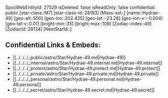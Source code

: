 ﻿---
location: [-23.28,202.425,500]
type: Station
tags:
- astro/Star

---
SpocWebEntityId: 27529
isDeleted: false
isReadOnly: false
confidential: public
[star-class::M7]
[star-class-id::28193]
[Mass-sol::]
[name::Hydrae-49]
[geo-alt::500]
[geo-lon::202.425]
[geo-lat::-23.28]
[geo-lon-v::-0.004]
[geo-lat-v::0.01]
[bright-min::35]
[bright-max::109]
[Zodiac-index::49]
[ZodiacId::28124]
[NextStarId::]



## Confidential Links & Embeds: 
- [[../../../_public/astro/Star/Hydrae-49.md|Hydrae-49]] 
- [[../../../_internal/astro/Star/Hydrae-49.internal.md|Hydrae-49.internal]] 
- [[../../../_protect/astro/Star/Hydrae-49.protect.md|Hydrae-49.protect]] 
- [[../../../_private/astro/Star/Hydrae-49.private.md|Hydrae-49.private]] 
- [[../../../_personal/astro/Star/Hydrae-49.personal.md|Hydrae-49.personal]] 
- [[../../../_secret/astro/Star/Hydrae-49.secret.md|Hydrae-49.secret]]

